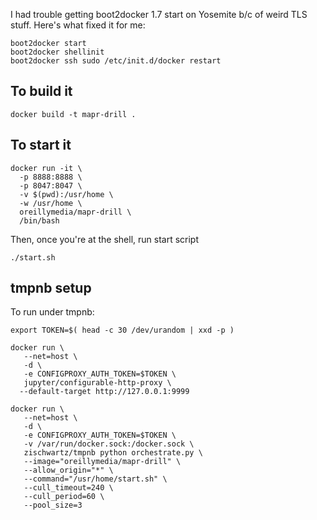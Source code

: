 I had trouble getting boot2docker 1.7 start on Yosemite b/c of weird TLS stuff.  Here's what fixed it for me:

```
boot2docker start
boot2docker shellinit
boot2docker ssh sudo /etc/init.d/docker restart
```

## To build it

```
docker build -t mapr-drill .
```

## To start it

```
docker run -it \
  -p 8888:8888 \
  -p 8047:8047 \
  -v $(pwd):/usr/home \
  -w /usr/home \
  oreillymedia/mapr-drill \
  /bin/bash
```

Then, once you're at the shell, run start script

```
./start.sh
```

## tmpnb setup

To run under tmpnb:

```
export TOKEN=$( head -c 30 /dev/urandom | xxd -p )

docker run \
   --net=host \
   -d \
   -e CONFIGPROXY_AUTH_TOKEN=$TOKEN \
   jupyter/configurable-http-proxy \
  --default-target http://127.0.0.1:9999

docker run \
   --net=host \
   -d \
   -e CONFIGPROXY_AUTH_TOKEN=$TOKEN \
   -v /var/run/docker.sock:/docker.sock \
   zischwartz/tmpnb python orchestrate.py \
   --image="oreillymedia/mapr-drill" \
   --allow_origin="*" \
   --command="/usr/home/start.sh" \
   --cull_timeout=240 \
   --cull_period=60 \
   --pool_size=3
```
